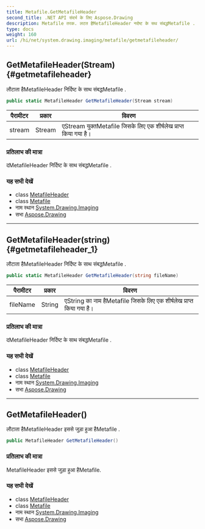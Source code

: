 ```yaml
---
title: Metafile.GetMetafileHeader
second_title: .NET API संदर्भ के लिए Aspose.Drawing
description: Metafile तरक. लटत हैMetafileHeader नर्दष्ट के सथ संबद्धMetafile .
type: docs
weight: 160
url: /hi/net/system.drawing.imaging/metafile/getmetafileheader/
---
```

## GetMetafileHeader(Stream) {#getmetafileheader}

लौटाता हैMetafileHeader निर्दिष्ट के साथ संबद्धMetafile .

```csharp
public static MetafileHeader GetMetafileHeader(Stream stream)
```

| पैरामीटर | प्रकार | विवरण |
| --- | --- | --- |
| stream | Stream | एStream युक्तMetafile जिसके लिए एक शीर्षलेख प्राप्त किया गया है। |

### प्रतिलाभ की मात्रा

दMetafileHeader निर्दिष्ट के साथ संबद्धMetafile .

### यह सभी देखें

* class [MetafileHeader](../../metafileheader/)
* class [Metafile](../)
* नाम स्थान [System.Drawing.Imaging](../../metafile/)
* सभा [Aspose.Drawing](../../../)

---

## GetMetafileHeader(string) {#getmetafileheader_1}

लौटाता हैMetafileHeader निर्दिष्ट के साथ संबद्धMetafile .

```csharp
public static MetafileHeader GetMetafileHeader(string fileName)
```

| पैरामीटर | प्रकार | विवरण |
| --- | --- | --- |
| fileName | String | एString का नाम हैMetafile जिसके लिए एक शीर्षलेख प्राप्त किया गया है। |

### प्रतिलाभ की मात्रा

दMetafileHeader निर्दिष्ट के साथ संबद्धMetafile .

### यह सभी देखें

* class [MetafileHeader](../../metafileheader/)
* class [Metafile](../)
* नाम स्थान [System.Drawing.Imaging](../../metafile/)
* सभा [Aspose.Drawing](../../../)

---

## GetMetafileHeader()

लौटाता हैMetafileHeader इससे जुड़ा हुआ हैMetafile .

```csharp
public MetafileHeader GetMetafileHeader()
```

### प्रतिलाभ की मात्रा

MetafileHeader इससे जुड़ा हुआ हैMetafile.

### यह सभी देखें

* class [MetafileHeader](../../metafileheader/)
* class [Metafile](../)
* नाम स्थान [System.Drawing.Imaging](../../metafile/)
* सभा [Aspose.Drawing](../../../)


